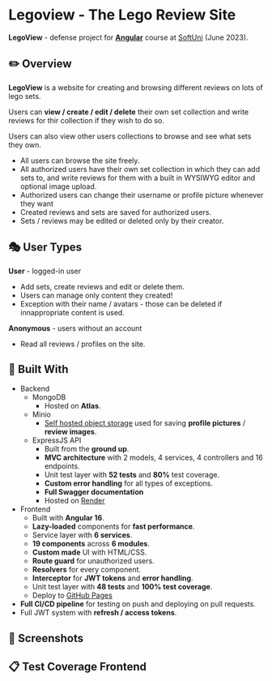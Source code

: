 # Legoview - The Lego Review Site

**LegoView** - defense project for [**Angular**](https://softuni.bg/trainings/4112/angular-june-2023) course at [SoftUni](https://softuni.bg/ 'SoftUni') (June 2023).

## :pencil2: Overview

**LegoView** is a website for creating and browsing different reviews on lots of lego sets.

Users can **view / create / edit / delete** their own set collection and write reviews for thir collection if they wish to do so.

Users can also view other users collections to browse and see what sets they own.

- All users can browse the site freely.
- All authorized users have their own set collection in which they can add sets to, and write reviews for them with a built in WYSIWYG editor and optional image upload.
- Authorized users can change their username or profile picture whenever they want
- Created reviews and sets are saved for authorized users.
- Sets / reviews may be edited or deleted only by their creator.

## :performing_arts: User Types

**User** - logged-in user

- Add sets, create reviews and edit or delete them.
- Users can manage only content they created!
- Exception with their name / avatars - those can be deleted if innappropriate content is used.

**Anonymous** - users without an account

- Read all reviews / profiles on the site.

## :hammer: Built With

- Backend
  - MongoDB
    - Hosted on **Atlas**.
  - Minio
    - [Self hosted object storage](https://minio.vasspass.net) used for saving **profile pictures** / **review images**.
  - ExpressJS API
    - Built from the **ground up**.
    - **MVC architecture** with 2 models, 4 services, 4 controllers and 16 endpoints.
    - Unit test layer with **52 tests** and **80%** test coverage.
    - **Custom error handling** for all types of exceptions.
    - **Full Swagger documentation**
    - Hosted on [Render](https://legoview.api.vasspass.net/)
- Frontend
  - Built with **Angular 16**.
  - **Lazy-loaded** components for **fast performance**.
  - Service layer with **6 services**.
  - **19 components** across **6 modules**.
  - **Custom made** UI with HTML/CSS.
  - **Route guard** for unauthorized users.
  - **Resolvers** for every component.
  - **Interceptor** for **JWT tokens** and **error handling**.
  - Unit test layer with **48 tests** and **100% test coverage**.
  - Deploy to [GitHub Pages](https://legoview.vasspass.net)
- **Full CI/CD pipeline** for testing on push and deploying on pull requests.
- Full JWT system with **refresh / access tokens**.

## :camera_flash: Screenshots

## :clipboard: Test Coverage Frontend
